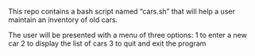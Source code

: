 This repo contains a bash script named “cars.sh” that will help a user maintain an inventory of old cars.
 
 The user will be presented with a menu of three options:
 1 to enter a new car
 2 to display the list of cars
 3 to quit and exit the program

